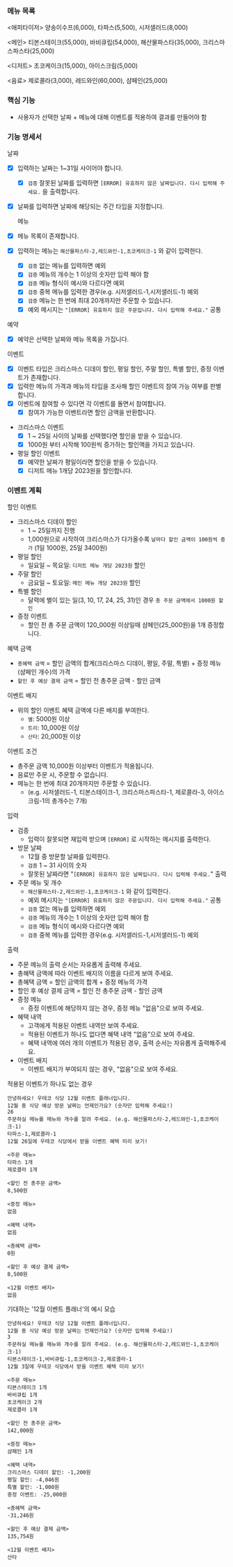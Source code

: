 
### 메뉴 목록
<애피타이저>
양송이수프(6,000), 타파스(5,500), 시저샐러드(8,000)

<메인>
티본스테이크(55,000), 바비큐립(54,000), 해산물파스타(35,000), 크리스마스파스타(25,000)

<디저트>
초코케이크(15,000), 아이스크림(5,000)

<음료>
제로콜라(3,000), 레드와인(60,000), 샴페인(25,000)

### 핵심 기능
- 사용자가 선택한 날짜 + 메뉴에 대해 이벤트를 적용하여 결과를 만들어야 함

### 기능 명세서


  날짜
- [x] 입력하는 날짜는 1~31일 사이어야 합니다.
    - [x] `검증` 잘못된 날짜를 입력하면 `[ERROR] 유효하지 않은 날짜입니다. 다시 입력해 주세요.` 을 출력합니다.
- [x] 날짜를 입력하면 날짜에 해당되는 주간 타입을 지정합니다.

  메뉴
- [x] 메뉴 목록이 존재합니다.
- [x] 입력하는 메뉴는 `해산물파스타-2,레드와인-1,초코케이크-1` 와 같이 입력한다.
    - [x] `검증` 없는 메뉴를 입력하면 예외
    - [x] `검증` 메뉴의 개수는 1 이상의 숫자만 입력 해야 함
    - [x] `검증` 메뉴 형식이 예시와 다르다면 예외
    - [x] `검증` 중복 메뉴를 입력한 경우(e.g. 시저샐러드-1,시저샐러드-1)  예외
    - [x] `검증` 메뉴는 한 번에 최대 20개까지만 주문할 수 있습니다.
    - [x] 예외 메시지는 `"[ERROR] 유효하지 않은 주문입니다. 다시 입력해 주세요."` 공통

예약
- [x] 예약은 선택한 날짜와 메뉴 목록을 가집니다.

이벤트
- [x] 이벤트 타입은 크리스마스 디데이 할인, 평일 할인, 주말 할인, 특별 할인, 증정 이벤트가 존재합니다.
- [x] 입력한 메뉴의 가격과 메뉴의 타입을 조사해 할인 이벤트의 참여 가능 여부를 판별합니다.
- [x] 이벤트에 참여할 수 있다면 각 이벤트를 돌면서 참여합니다.
  - [x] 참여가 가능한 이벤트라면 할인 금액을 반환합니다.
- 크리스마스 이벤트
  - [x] 1 ~ 25일 사이의 날짜를 선택했다면 할인을 받을 수 있습니다.
  - [x] 1000원 부터 시작해 100원씩 증가하는 할인액을 가지고 있습니다.
- 평일 할인 이벤트
  - [x] 예약한 날짜가 평일이라면 할인을 받을 수 있습니다.
  - [x] 디저트 메뉴 1개당 2023원을 할인합니다. 

### 이벤트 계획

할인 이벤트
- 크리스마스 디데이 할인
  - 1 ~ 25일까지 진행
  - 1,000원으로 시작하여 크리스마스가 다가올수록 `날마다 할인 금액이 100원씩 증가` (1일 1000원, 25일 3400원)
- 평일 할인
  - 일요일 ~ 목요일: `디저트 메뉴 개당 2023원` 할인 
- 주말 할인
  - 금요일 ~ 토요일: `메인 메뉴 개당 2023원` 할인 
- 특별 할인
  - 달력에 별이 있는 일(3, 10, 17, 24, 25, 31)인 경우 `총 주문 금액에서 1000원 할인`
- 증정 이벤트
  - 할인 전 총 주문 금액이 120_000원 이상일때 샴페인(25_000원)을 1개 증정합니다.

혜택 금액
- `총혜택 금액` = 할인 금액의 합계(크리스마스 디데이, 평일, 주말, 특별) + 증정 메뉴(샴페인 개수)의 가격
- `할인 후 예상 결제 금액` = 할인 전 총주문 금액 - 할인 금액

이벤트 배지
- 위의 할인 이벤트 혜택 금액에 다른 배지를 부여한다.
  - `별`: 5000원 이상
  - `트리`: 10_000원 이상
  - `산타`: 20_000원 이상

이벤트 조건
- 총주문 금액 10,000원 이상부터 이벤트가 적용됩니다.
- 음료만 주문 시, 주문할 수 없습니다.
- 메뉴는 한 번에 최대 20개까지만 주문할 수 있습니다.
  - (e.g. 시저샐러드-1, 티본스테이크-1, 크리스마스파스타-1, 제로콜라-3, 아이스크림-1의 총개수는 7개)


입력
  - 검증
    - 입력이 잘못되면 재입력 받으며 `[ERROR]` 로 시작하는 메시지를 출력한다.
  - 방문 날짜
    - 12월 중 방문할 날짜를 입력한다.
    - `검증` 1 ~ 31 사이의 숫자
    - 잘못된 날짜라면 "`[ERROR] 유효하지 않은 날짜입니다. 다시 입력해 주세요.`" 출력
  - 주문 메뉴 및 개수
    - `해산물파스타-2,레드와인-1,초코케이크-1` 와 같이 입력한다.
    - 예외 메시지는 `"[ERROR] 유효하지 않은 주문입니다. 다시 입력해 주세요."` 공통
    - `검증` 없는 메뉴를 입력하면 예외
    - `검증` 메뉴의 개수는 1 이상의 숫자만 입력 해야 함
    - `검증` 메뉴 형식이 예시와 다르다면 예외
    - `검증` 중복 메뉴를 입력한 경우(e.g. 시저샐러드-1,시저샐러드-1)  예외

출력
  - 주문 메뉴의 출력 순서는 자유롭게 출력해 주세요.
  - 총혜택 금액에 따라 이벤트 배지의 이름을 다르게 보여 주세요.
  - 총혜택 금액 = 할인 금액의 합계 + 증정 메뉴의 가격
  - 할인 후 예상 결제 금액 = 할인 전 총주문 금액 - 할인 금액
  - 증정 메뉴
    - 증정 이벤트에 해당하지 않는 경우, 증정 메뉴 "없음"으로 보여 주세요.
  - 혜택 내역
    - 고객에게 적용된 이벤트 내역만 보여 주세요.
    - 적용된 이벤트가 하나도 없다면 혜택 내역 "없음"으로 보여 주세요.
    - 혜택 내역에 여러 개의 이벤트가 적용된 경우, 출력 순서는 자유롭게 출력해주세요.
  - 이벤트 배지 
    - 이벤트 배지가 부여되지 않는 경우, "없음"으로 보여 주세요.


적용된 이벤트가 하나도 없는 경우
```text
안녕하세요! 우테코 식당 12월 이벤트 플래너입니다.
12월 중 식당 예상 방문 날짜는 언제인가요? (숫자만 입력해 주세요!)
26 
주문하실 메뉴를 메뉴와 개수를 알려 주세요. (e.g. 해산물파스타-2,레드와인-1,초코케이크-1)
타파스-1,제로콜라-1 
12월 26일에 우테코 식당에서 받을 이벤트 혜택 미리 보기!
 
<주문 메뉴>
타파스 1개
제로콜라 1개

<할인 전 총주문 금액>
8,500원
 
<증정 메뉴>
없음
 
<혜택 내역>
없음
 
<총혜택 금액>
0원
 
<할인 후 예상 결제 금액>
8,500원
 
<12월 이벤트 배지>
없음
```

기대하는 '12월 이벤트 플래너'의 예시 모습
```text
안녕하세요! 우테코 식당 12월 이벤트 플래너입니다.
12월 중 식당 예상 방문 날짜는 언제인가요? (숫자만 입력해 주세요!)
3
주문하실 메뉴를 메뉴와 개수를 알려 주세요. (e.g. 해산물파스타-2,레드와인-1,초코케이크-1)
티본스테이크-1,바비큐립-1,초코케이크-2,제로콜라-1
12월 3일에 우테코 식당에서 받을 이벤트 혜택 미리 보기!
 
<주문 메뉴>
티본스테이크 1개
바비큐립 1개
초코케이크 2개
제로콜라 1개
 
<할인 전 총주문 금액>
142,000원
 
<증정 메뉴>
샴페인 1개
 
<혜택 내역>
크리스마스 디데이 할인: -1,200원
평일 할인: -4,046원
특별 할인: -1,000원
증정 이벤트: -25,000원
 
<총혜택 금액>
-31,246원
 
<할인 후 예상 결제 금액>
135,754원
 
<12월 이벤트 배지>
산타
```